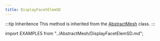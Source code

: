 ```yaml
---
title: DisplayFacetElemSD
---
```


:::tip Inheritence
This method is inherited from the [AbstractMesh](../AbstractMesh/AbstractMesh_.md) class.
:::

import EXAMPLE5 from "../AbstractMesh/DisplayFacetElemSD.md";

<EXAMPLE5 />
